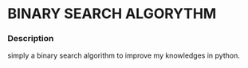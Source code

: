 # BINARY SEARCH ALGORYTHM

### Description
simply a binary search algorithm to improve my knowledges in python.
